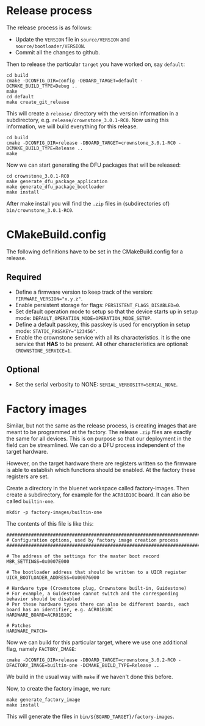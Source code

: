 # Release process

The release process is as follows:

* Update the `VERSION` file in `source/VERSION` and `source/bootloader/VERSION`.
* Commit all the changes to github.

Then to release the particular `target` you have worked on, say `default`:

```
cd build
cmake -DCONFIG_DIR=config -DBOARD_TARGET=default -DCMAKE_BUILD_TYPE=Debug ..
make
cd default
make create_git_release
```

This will create a `release/` directory with the version information in a subdirectory, e.g. `release/crownstone_3.0.1-RC0`.
Now using this information, we will build everything for this release.

```
cd build
cmake -DCONFIG_DIR=release -DBOARD_TARGET=crownstone_3.0.1-RC0 -DCMAKE_BUILD_TYPE=Release ..
make 
```

Now we can start generating the DFU packages that will be released:

```
cd crownstone_3.0.1-RC0
make generate_dfu_package_application
make generate_dfu_package_bootloader
make install
```

After make install you will find the `.zip` files in (subdirectories of) `bin/crownstone_3.0.1-RC0`.


# CMakeBuild.config

The following definitions have to be set in the CMakeBuild.config for a release.

## Required

* Define a firmware version to keep track of the version: `FIRMWARE_VERSION="x.y.z"`.
* Enable persistent storage for flags: `PERSISTENT_FLAGS_DISABLED=0`.
* Set default operation mode to setup so that the device starts up in setup mode: `DEFAULT_OPERATION_MODE=OPERATION_MODE_SETUP`.
* Define a default passkey, this passkey is used for encryption in setup mode: `STATIC_PASSKEY="123456"`.
* Enable the crownstone service with all its characteristics. it is the one service that **HAS** to be present. All
other characteristics are optional: `CROWNSTONE_SERVICE=1`.

## Optional 

* Set the serial verbosity to NONE: `SERIAL_VERBOSITY=SERIAL_NONE`.


# Factory images

Similar, but not the same as the release process, is creating images that are meant to be programmed at the factory.
The release `.zip` files are exactly the same for all devices. This is on purpose so that our deployment in the field
can be streamlined. We can do a DFU process independent of the target hardware. 

However, on the target hardware there are registers written so the firmware is able to establish which functions 
should be enabled. At the factory these registers are set.

Create a directory in the bluenet workspace called factory-images. Then create a subdirectory, for example for the 
`ACR01B10C` board. It can also be called `builtin-one`.

```
mkdir -p factory-images/builtin-one
```

The contents of this file is like this:


```
########################################################################################################################
# Configuration options, used by factory image creation process
########################################################################################################################

# The address of the settings for the master boot record
MBR_SETTINGS=0x0007E000

# The bootloader address that should be written to a UICR register
UICR_BOOTLOADER_ADDRESS=0x00076000

# Hardware type (Crownstone plug, Crownstone built-in, Guidestone)
# For example, a Guidestone cannot switch and the corresponding behavior should be disabled
# Per these hardware types there can also be different boards, each board has an identifier, e.g. ACR01B10C
HARDWARE_BOARD=ACR01B10C

# Patches
HARDWARE_PATCH=
```

Now we can build for this particular target, where we use one additional flag, namely `FACTORY_IMAGE`:

```
cmake -DCONFIG_DIR=release -DBOARD_TARGET=crownstone_3.0.2-RC0 -DFACTORY_IMAGE=builtin-one -DCMAKE_BUILD_TYPE=Release ..
```

We build in the usual way with `make` if we haven't done this before.

Now, to create the factory image, we run:

```
make generate_factory_image
make install
```

This will generate the files in `bin/${BOARD_TARGET}/factory-images`.

